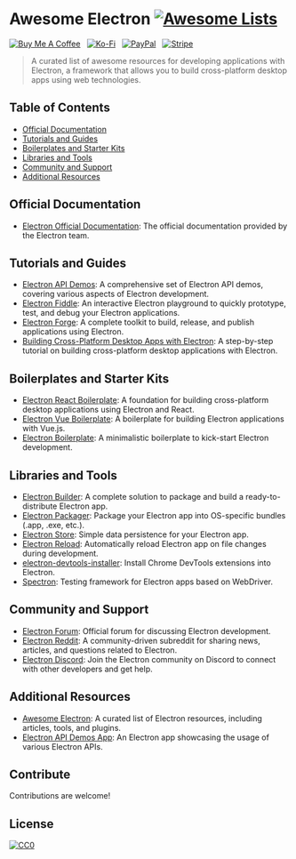# Awesome Electron [![Awesome Lists](https://srv-cdn.himpfen.io/badges/awesome-lists/awesomelists-flat.svg)](https://github.com/brandonhimpfen/awesome)

[![Buy Me A Coffee](https://srv-cdn.himpfen.io/badges/buymeacoffee/buymeacoffee-flat.svg)](https://tinyurl.com/2h9aktmd) &nbsp; [![Ko-Fi](https://srv-cdn.himpfen.io/badges/kofi/kofi-flat.svg)](https://tinyurl.com/d4xnrptz) &nbsp; [![PayPal](https://srv-cdn.himpfen.io/badges/paypal/paypal-flat.svg)](https://tinyurl.com/mr22naua) &nbsp; [![Stripe](https://srv-cdn.himpfen.io/badges/stripe/stripe-flat.svg)](https://tinyurl.com/e8ymxdw3)

> A curated list of awesome resources for developing applications with Electron, a framework that allows you to build cross-platform desktop apps using web technologies.

## Table of Contents
- [Official Documentation](#official-documentation)
- [Tutorials and Guides](#tutorials-and-guides)
- [Boilerplates and Starter Kits](#boilerplates-and-starter-kits)
- [Libraries and Tools](#libraries-and-tools)
- [Community and Support](#community-and-support)
- [Additional Resources](#additional-resources)

## Official Documentation

- [Electron Official Documentation](https://www.electronjs.org/docs): The official documentation provided by the Electron team.

## Tutorials and Guides

- [Electron API Demos](https://github.com/electron/electron-api-demos): A comprehensive set of Electron API demos, covering various aspects of Electron development.
- [Electron Fiddle](https://github.com/electron/fiddle): An interactive Electron playground to quickly prototype, test, and debug your Electron applications.
- [Electron Forge](https://www.electronforge.io/): A complete toolkit to build, release, and publish applications using Electron.
- [Building Cross-Platform Desktop Apps with Electron](https://www.tutorialspoint.com/electron/index.htm): A step-by-step tutorial on building cross-platform desktop applications with Electron.

## Boilerplates and Starter Kits

- [Electron React Boilerplate](https://github.com/electron-react-boilerplate/electron-react-boilerplate): A foundation for building cross-platform desktop applications using Electron and React.
- [Electron Vue Boilerplate](https://github.com/SimulatedGREG/electron-vue): A boilerplate for building Electron applications with Vue.js.
- [Electron Boilerplate](https://github.com/szwacz/electron-boilerplate): A minimalistic boilerplate to kick-start Electron development.

## Libraries and Tools

- [Electron Builder](https://www.electron.build/): A complete solution to package and build a ready-to-distribute Electron app.
- [Electron Packager](https://github.com/electron/electron-packager): Package your Electron app into OS-specific bundles (.app, .exe, etc.).
- [Electron Store](https://github.com/sindresorhus/electron-store): Simple data persistence for your Electron app.
- [Electron Reload](https://github.com/sindresorhus/electron-reload): Automatically reload Electron app on file changes during development.
- [electron-devtools-installer](https://github.com/MarshallOfSound/electron-devtools-installer): Install Chrome DevTools extensions into Electron.
- [Spectron](https://www.electronjs.org/spectron): Testing framework for Electron apps based on WebDriver.

## Community and Support

- [Electron Forum](https://discuss.atom.io/c/electron): Official forum for discussing Electron development.
- [Electron Reddit](https://www.reddit.com/r/electronjs/): A community-driven subreddit for sharing news, articles, and questions related to Electron.
- [Electron Discord](https://discord.com/invite/electron): Join the Electron community on Discord to connect with other developers and get help.

## Additional Resources

- [Awesome Electron](https://github.com/sindresorhus/awesome-electron): A curated list of Electron resources, including articles, tools, and plugins.
- [Electron API Demos App](https://github.com/hokein/electron-sample-apps/tree/master/api/demos): An Electron app showcasing the usage of various Electron APIs.

## Contribute

Contributions are welcome!

## License

[![CC0](https://mirrors.creativecommons.org/presskit/buttons/88x31/svg/by-sa.svg)](http://creativecommons.org/licenses/by-sa/4.0/)
